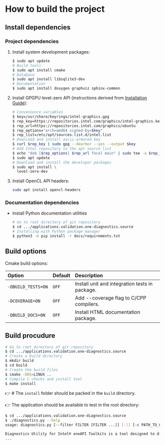 # How to build the project

## Install dependencies

### Project dependencies

1. Install system development packages:

    ```bash
    $ sudo apt update
    # Build tools
    $ sudo apt install cmake
    # Database
    $ sudo apt install libsqlite3-dev
    # Documentation
    $ sudo apt install doxygen graphviz sphinx-common
    ```

2. Install GPGPU level-zero API (instructions derived from [Installation Guide](https://dgpu-docs.intel.com/installation-guides/index.html)):

    ```bash
    # Convenience variables
    $ key=/usr/share/keyrings/intel-graphics.gpg
    $ rep_key=https://repositories.intel.com/graphics/intel-graphics.key
    $ rep_url=https://repositories.intel.com/graphics/ubuntu
    $ rep_options="arch=amd64 signed-by=$key"
    $ rep_list=/etc/apt/sources.list.d/intel.list
    # Download and install ascii-armored key
    $ curl $rep_key | sudo gpg --dearmor --yes --output $key
    # Add Intel repository to the apt source list
    $ echo "deb [$rep_options] $rep_url focal main" | sudo tee -a $rep_list
    $ sudo apt update
    # Download and install the developer packages
    $ sudo apt install \
      level-zero-dev
    ```

3. Install OpenCL API headers:

    ```bash
    sudo apt install opencl-headers 
    ```

### Documentation dependencies

* Install Python documentation utilities

    ```bash
    # Go to root directory of git repository
    $ cd .../applications.validation.one-diagnostics.source
    # Installing with Python package manager
    $ python3 -m pip install -r docs/requirements.txt
    ```

## Build options

Cmake build options:

| Option             |Default| Description                                    |
|:-------------------|:------|:-----------------------------------------------|
| `‑DBUILD_TESTS=ON` |`OFF`  | Install unit and integration tests in package. |
| `‑DCOVERAGE=ON`    |`OFF`  | Add --coverage flag to C/CPP compilers.        |
| `‑DBUILD_DOCS=ON`  |`OFF`  | Install HTML documentation package.            |

## Build procudure

```bash
# Go to root directory of git repository
$ cd .../applications.validation.one-diagnostics.source
# Create a build directory
$ mkdir build
$ cd build
# Create the build files
$ cmake -DOS=LINUX ..
# Compile C checks and install tool
$ make install
```

👉 # The `install` folder should be packed in the  `build` directory.

👉 The application should be available to test in the root directory:

```bash
$ cd .../applications.validation.one-diagnostics.source
$ ./diagnostics.py --help
usage: diagnostics.py [--filter FILTER [FILTER ...]] [-l] [-c PATH_TO_CONFIG] [-o PATH_TO_OUTPUT | -t] [-s | -u] [-p PATH [PATH ...]] [--force] [-v] [-V] [-h]

Diagnostics Utility for Intel® oneAPI Toolkits is a tool designed to diagnose the system status for using Intel® software.
...
```
